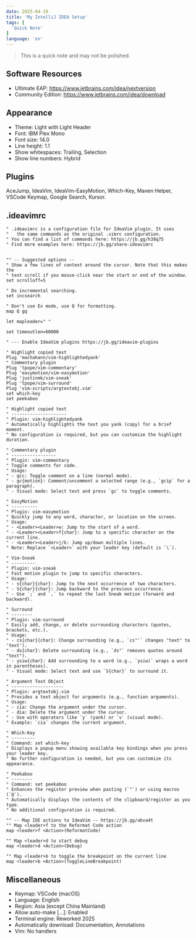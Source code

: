 ```yaml
---
date: 2025-04-10
title: 'My IntelliJ IDEA Setup'
tags: [
  'Quick Note'
]
language: 'en'
---
```


> This is a quick note and may not be polished.

## Software Resources

- Ultimate EAP: <https://www.jetbrains.com/idea/nextversion>
- Community Edition: <https://www.jetbrains.com/idea/download>

## Appearance

- Theme: Light with Light Header
- Font: IBM Plex Mono
- Font size: 14.0
- Line height: 1.1
- Show whitespaces: Trailing, Selection
- Show line numbers: Hybrid

## Plugins

AceJump, IdeaVim, IdeaVim-EasyMotion, Which-Key, Maven Helper, VSCode Keymap, Google Search, Kursor.

## .ideavimrc

```VimScript
" .ideavimrc is a configuration file for IdeaVim plugin. It uses
"   the same commands as the original .vimrc configuration.
" You can find a list of commands here: https://jb.gg/h38q75
" Find more examples here: https://jb.gg/share-ideavimrc


"" -- Suggested options --
" Show a few lines of context around the cursor. Note that this makes the
" text scroll if you mouse-click near the start or end of the window.
set scrolloff=5

" Do incremental searching.
set incsearch

" Don't use Ex mode, use Q for formatting.
map Q gq

let mapleader=" "

set timeoutlen=60000

" --- Enable IdeaVim plugins https://jb.gg/ideavim-plugins

" Highlight copied text
Plug 'machakann/vim-highlightedyank'
" Commentary plugin
Plug 'tpope/vim-commentary'
Plug 'easymotion/vim-easymotion'
Plug 'justinmk/vim-sneak'
Plug 'tpope/vim-surround'
Plug 'vim-scripts/argtextobj.vim'
set which-key
set peekaboo

" Highlight copied text
" ---------------------
" Plugin: vim-highlightedyank
" Automatically highlights the text you yank (copy) for a brief moment.
" No configuration is required, but you can customize the highlight duration.

" Commentary plugin
" -----------------
" Plugin: vim-commentary
" Toggle comments for code.
" Usage:
" - gcc: Toggle comment on a line (normal mode).
" - gc{motion}: Comment/uncomment a selected range (e.g., `gcip` for a paragraph).
" - Visual mode: Select text and press `gc` to toggle comments.

" EasyMotion
" ----------
" Plugin: vim-easymotion
" Quickly jump to any word, character, or location on the screen.
" Usage:
" - <Leader><Leader>w: Jump to the start of a word.
" - <Leader><Leader>f{char}: Jump to a specific character on the current line.
" - <Leader><Leader>j/k: Jump up/down multiple lines.
" Note: Replace `<Leader>` with your leader key (default is `\`).

" Vim-Sneak
" ---------
" Plugin: vim-sneak
" Fast motion plugin to jump to specific characters.
" Usage:
" - s{char}{char}: Jump to the next occurrence of two characters.
" - S{char}{char}: Jump backward to the previous occurrence.
" - Use `;` and `,` to repeat the last Sneak motion (forward and backward).

" Surround
" --------
" Plugin: vim-surround
" Easily add, change, or delete surrounding characters (quotes, brackets, etc.).
" Usage:
" - cs{char}{char}: Change surrounding (e.g., `cs"'` changes "text" to 'text').
" - ds{char}: Delete surrounding (e.g., `ds"` removes quotes around "text").
" - ysiw{char}: Add surrounding to a word (e.g., `ysiw)` wraps a word in parentheses).
" - Visual mode: Select text and use `S{char}` to surround it.

" Argument Text Object
" --------------------
" Plugin: argtextobj.vim
" Provides a text object for arguments (e.g., function arguments).
" Usage:
" - cia: Change the argument under the cursor.
" - dia: Delete the argument under the cursor.
" - Use with operators like `y` (yank) or `v` (visual mode).
" Example: `cia` changes the current argument.

" Which-Key
" ---------
" Command: set which-key
" Displays a popup menu showing available key bindings when you press your leader key.
" No further configuration is needed, but you can customize its appearance.

" Peekaboo
" --------
" Command: set peekaboo
" Enhances the register preview when pasting (`"`) or using macros (`@`).
" Automatically displays the contents of the clipboard/register as you type.
" No additional configuration is required.

"" -- Map IDE actions to IdeaVim -- https://jb.gg/abva4t
"" Map <leader>f to the Reformat Code action
map <leader>f <Action>(ReformatCode)

"" Map <leader>d to start debug
map <leader>d <Action>(Debug)

"" Map <leader>b to toggle the breakpoint on the current line
map <leader>b <Action>(ToggleLineBreakpoint)
```

## Miscellaneous

- Keymap: VSCode (macOS)
- Language: English
- Region: Asia (except China Mainland)
- Allow auto-make [...]: Enabled
- Terminal engine: Reworked 2025
- Automatically download: Documentation, Annotations
- Vim: No handlers